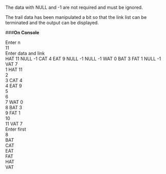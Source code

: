 The data with NULL and -1 are not required and must be ignored.

The trail data has been manipulated a bit so that the link list can be terminated and the output can be displayed.

###**On Console**

Enter n<br>
11<br>
Enter data and link<br>
HAT 11 NULL -1 CAT 4 EAT 9 NULL -1 NULL -1 WAT 0 BAT 3 FAT 1 NULL -1 VAT 7<br>
1	HAT	11<br>
2<br>
3	CAT	4<br>
4	EAT	9<br>
5<br>
6<br>
7	WAT	0<br>
8	BAT	3<br>
9	FAT	1<br>
10<br>
11	VAT	7<br>
Enter first<br>
8<br>
BAT<br>
CAT<br>
EAT<br>
FAT<br>
HAT<br>
VAT<br>
